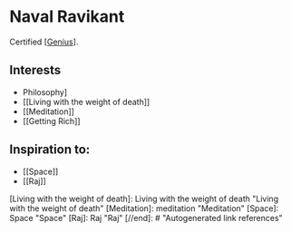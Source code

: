 # Naval Ravikant

Certified [[Genius]]. 

## Interests
- Philosophy]
- [[Living with the weight of death]]
- [[Meditation]]
- [[Getting Rich]]



## Inspiration to:
- [[Space]]
- [[Raj]]

[//begin]: # "Autogenerated link references for markdown compatibility"
[Genius]: Genius "Genius"
[Living with the weight of death]: Living with the weight of death "Living with the weight of death"
[Meditation]: meditation "Meditation"
[Space]: Space "Space"
[Raj]: Raj "Raj"
[//end]: # "Autogenerated link references"